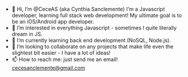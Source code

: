 - 👋 Hi, I’m @CeceAS (aka Cynthia Sanclemente) I'm a Javascript developer, learning full stack web development! My ultimate goal is to be an iOS/Android app developer.
- 👀 I’m interested in everything Javascript - sometimes I quite literally dream in JS.
- 🌱 I’m currently learning back end development (NoSQL, Node.js).
- 💞️ I’m looking to collaborate on any projects that make life even the slightest bit easier - I have a lot of ideas! 
- 📫 How to reach me: just send me an email! cecesanclemente@gmail.com

<!---
CeceAS/CeceAS is a ✨ special ✨ repository because its `README.md` (this file) appears on your GitHub profile.
You can click the Preview link to take a look at your changes.
--->
